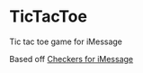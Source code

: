 # TicTacToe
Tic tac toe game for iMessage

Based off [Checkers for iMessage](https://github.com/bartkozal/checkers/tree/master/Checkers)
